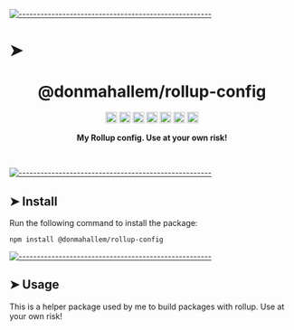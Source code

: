 <!-- ⚠️ This README has been generated from the file(s) "./package_readme_blueprint.md" ⚠️-->
[![-----------------------------------------------------](https://raw.githubusercontent.com/andreasbm/readme/master/assets/lines/water.png)](#h1-aligncenterdonmahallemrollup-configh1)

# ➤ <h1 align="center">@donmahallem/rollup-config</h1>
<p align="center">
		<a href="https://github.com/donmahallem/rollup-config/actions?query=workflow%3ATest+branch%3Amaster"><img alt="Test" src="https://github.com/donmahallem/rollup-config/workflows/Test/badge.svg?branch=master&event=push" height="20"/></a>
<a href="https://codecov.io/gh/donmahallem/rollup-config"><img alt="codecov" src="https://codecov.io/gh/donmahallem/rollup-config/branch/master/graph/badge.svg" height="20"/></a>
<a href="https://badge.fury.io/js/%40donmahallem%2Frollup-config"><img alt="npm version" src="https://badge.fury.io/js/%40donmahallem%2Frollup-config.svg" height="20"/></a>
<a href="https://github.com/donmahallem/rollup-config/blob/master/LICENSE"><img alt="GitHub license" src="https://img.shields.io/github/license/donmahallem/rollup-config" height="20"/></a>
<a href="https://david-dm.org/donmahallem/rollup-config"><img alt="dependencies Status" src="https://david-dm.org/donmahallem/rollup-config/status.svg" height="20"/></a>
<a href="https://david-dm.org/donmahallem/rollup-config?type=dev"><img alt="devDependencies Status" src="https://david-dm.org/donmahallem/rollup-config/dev-status.svg?" height="20"/></a>
<a href="https://github.com/donmahallem/rollup-config/graphs/contributors"><img alt="GitHub contributors" src="https://img.shields.io/github/contributors-anon/donmahallem/rollup-config" height="20"/></a>
	</p>


<p align="center">
  <b>My Rollup config. Use at your own risk!</b></br>
  <sub><sub>
</p>

<br />



[![-----------------------------------------------------](https://raw.githubusercontent.com/andreasbm/readme/master/assets/lines/water.png)](#install)

## ➤ Install

Run the following command to install the package:

```
npm install @donmahallem/rollup-config
```



[![-----------------------------------------------------](https://raw.githubusercontent.com/andreasbm/readme/master/assets/lines/water.png)](#usage)

## ➤ Usage

This is a helper package used by me to build packages with rollup. Use at your own risk!
